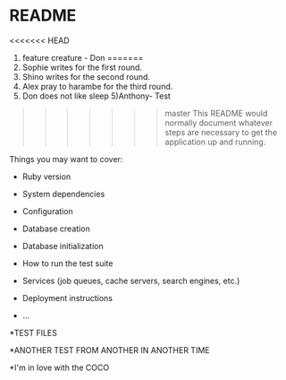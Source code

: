# README

<<<<<<< HEAD
1) feature creature - Don
=======
1) Sophie writes for the first round. 
2) Shino writes for the second round. 
3) Alex pray to harambe for the third round.
4) Don does not like sleep
5)Anthony- Test

>>>>>>> master
This README would normally document whatever steps are necessary to get the
application up and running.

Things you may want to cover:

* Ruby version

* System dependencies

* Configuration

* Database creation

* Database initialization

* How to run the test suite

* Services (job queues, cache servers, search engines, etc.)

* Deployment instructions

* ...

*TEST FILES

*ANOTHER TEST FROM ANOTHER IN ANOTHER TIME 

*I'm in love with the COCO